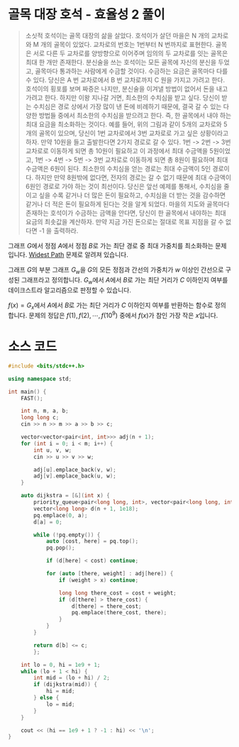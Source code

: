 # 골목 대장 호석 - 효율성 2 풀이

> 소싯적 호석이는 골목 대장의 삶을 살았다. 호석이가 살던 마을은 N 개의 교차로와 M 개의 골목이 있었다. 교차로의 번호는 1번부터 N 번까지로 표현한다. 골목은 서로 다른 두 교차로를 양방향으로 이어주며 임의의 두 교차로를 잇는 골목은 최대 한 개만 존재한다. 분신술을 쓰는 호석이는 모든 골목에 자신의 분신을 두었고, 골목마다 통과하는 사람에게 수금할 것이다. 수금하는 요금은 골목마다 다를 수 있다. 당신은 A 번 교차로에서 B 번 교차로까지 C 원을 가지고 가려고 한다. 호석이의 횡포를 보며 짜증은 나지만, 분신술을 이겨낼 방법이 없어서 돈을 내고 가려고 한다. 하지만 이왕 지나갈 거면, 최소한의 수치심을 받고 싶다. 당신이 받는 수치심은 경로 상에서 가장 많이 낸 돈에 비례하기 때문에, 결국 갈 수 있는 다양한 방법들 중에서 최소한의 수치심을 받으려고 한다. 즉, 한 골목에서 내야 하는 최대 요금을 최소화하는 것이다. 예를 들어, 위의 그림과 같이 5개의 교차로와 5개의 골목이 있으며, 당신이 1번 교차로에서 3번 교차로로 가고 싶은 상황이라고 하자. 만약 10원을 들고 출발한다면 2가지 경로로 갈 수 있다. 1번 -> 2번 -> 3번 교차로로 이동하게 되면 총 10원이 필요하고 이 과정에서 최대 수금액을 5원이었고, 1번 -> 4번 -> 5번 -> 3번 교차로로 이동하게 되면 총 8원이 필요하며 최대 수금액은 6원이 된다. 최소한의 수치심을 얻는 경로는 최대 수금액이 5인 경로이다. 하지만 만약 8원밖에 없다면, 전자의 경로는 갈 수 없기 때문에 최대 수금액이 6원인 경로로 가야 하는 것이 최선이다. 당신은 앞선 예제를 통해서, 수치심을 줄이고 싶을 수록 같거나 더 많은 돈이 필요하고, 수치심을 더 받는 것을 감수하면 같거나 더 적은 돈이 필요하게 된다는 것을 알게 되었다. 마을의 지도와 골목마다 존재하는 호석이가 수금하는 금액을 안다면, 당신이 한 골목에서 내야하는 최대 요금의 최솟값을 계산하자. 만약 지금 가진 돈으로는 절대로 목표 지점을 갈 수 없다면 -1 을 출력하라.

그래프 $G$에서 정점 $A$에서 정점 $B$로 가는 최단 경로 중 최대 가중치를 최소화하는 문제입니다. [Widest Path](https://en.wikipedia.org/wiki/Widest_path_problem) 문제로 알려져 있습니다.

그래프 $G$의 부분 그래프 $G_w$을 $G$의 모든 정점과 간선의 가중치가 $w$ 이상인 간선으로 구성된 그래프라고 정의합니다. $G_w$에서 $A$에서 $B$로 가는 최단 거리가 $C$ 이하인지 여부를 데이크스트라 알고리즘으로 판정할 수 있습니다.

$f(x) = G_x$에서 $A$에서 $B$로 가는 최단 거리가 $C$ 이하인지 여부를 반환하는 함수로 정의합니다. 문제의 정답은 $f(1), f(2), \cdots, f(10^9)$ 중에서 $f(x)$가 참인 가장 작은 $x$입니다.

# 소스 코드
```cpp
#include <bits/stdc++.h>

using namespace std;

int main() {
	FAST();

	int n, m, a, b;
	long long c;
	cin >> n >> m >> a >> b >> c;

	vector<vector<pair<int, int>>> adj(n + 1);
	for (int i = 0; i < m; i++) {
		int u, v, w;
		cin >> u >> v >> w;

		adj[u].emplace_back(v, w);
		adj[v].emplace_back(u, w);
	}

	auto dijkstra = [&](int x) {
		priority_queue<pair<long long, int>, vector<pair<long long, int>>, greater<pair<long long, int>>> pq;
		vector<long long> d(n + 1, 1e18);
		pq.emplace(0, a);
		d[a] = 0;

		while (!pq.empty()) {
			auto [cost, here] = pq.top();
			pq.pop();

			if (d[here] < cost) continue;

			for (auto [there, weight] : adj[here]) {
				if (weight > x) continue;

				long long there_cost = cost + weight;
				if (d[there] > there_cost) {
					d[there] = there_cost;
					pq.emplace(there_cost, there);
				}
			}
		}

		return d[b] <= c;
		};

	int lo = 0, hi = 1e9 + 1;
	while (lo + 1 < hi) {
		int mid = (lo + hi) / 2;
		if (dijkstra(mid)) {
			hi = mid;
		} else {
			lo = mid;
		}
	}

	cout << (hi == 1e9 + 1 ? -1 : hi) << '\n';
}

```
